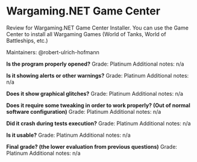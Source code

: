 # Wargaming.NET Game Center
Review for Wargaming.NET Game Center Installer. You can use the Game Center to install all Wargaming Games (World of Tanks, World of Battleships, etc.)

Maintainers: @robert-ulrich-hofmann

**Is the program properly opened?**
Grade: Platinum
Additional notes: n/a

**Is it showing alerts or other warnings?**
Grade: Platinum
Additional notes: n/a

**Does it show graphical glitches?**
Grade: Platinum
Additional notes: n/a

**Does it require some tweaking in order to work properly? (Out of normal software configuration)**
Grade: Platinum
Additional notes: n/a

**Did it crash during tests execution?**
Grade: Platinum
Additional notes: n/a

**Is it usable?**
Grade: Platinum
Additional notes: n/a

**Final grade? (the lower evaluation from previous questions)**
Grade: Platinum
Additional notes: n/a

